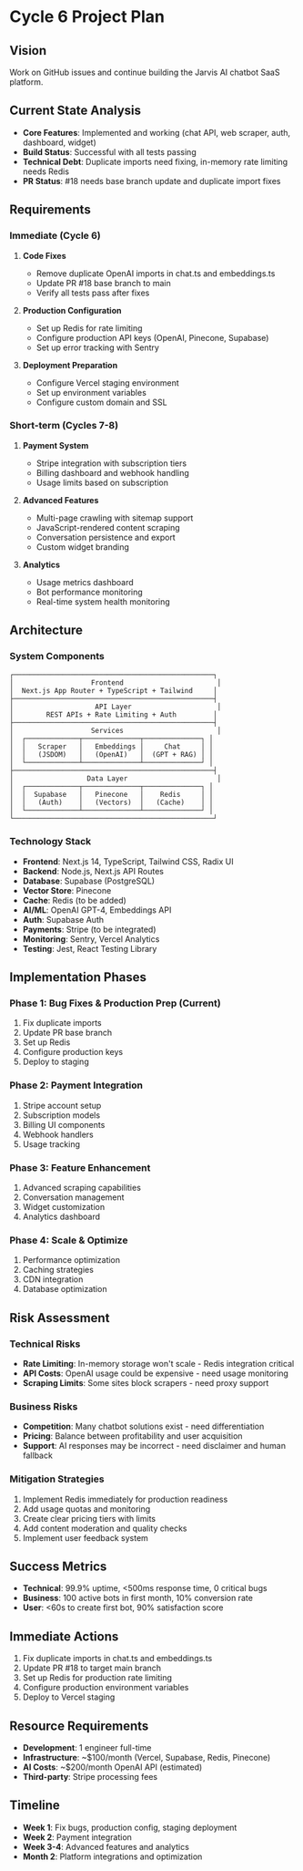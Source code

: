 # Cycle 6 Project Plan

## Vision
Work on GitHub issues and continue building the Jarvis AI chatbot SaaS platform.

## Current State Analysis
- **Core Features**: Implemented and working (chat API, web scraper, auth, dashboard, widget)
- **Build Status**: Successful with all tests passing
- **Technical Debt**: Duplicate imports need fixing, in-memory rate limiting needs Redis
- **PR Status**: #18 needs base branch update and duplicate import fixes

## Requirements

### Immediate (Cycle 6)
1. **Code Fixes**
   - Remove duplicate OpenAI imports in chat.ts and embeddings.ts
   - Update PR #18 base branch to main
   - Verify all tests pass after fixes

2. **Production Configuration**
   - Set up Redis for rate limiting
   - Configure production API keys (OpenAI, Pinecone, Supabase)
   - Set up error tracking with Sentry

3. **Deployment Preparation**
   - Configure Vercel staging environment
   - Set up environment variables
   - Configure custom domain and SSL

### Short-term (Cycles 7-8)
1. **Payment System**
   - Stripe integration with subscription tiers
   - Billing dashboard and webhook handling
   - Usage limits based on subscription

2. **Advanced Features**
   - Multi-page crawling with sitemap support
   - JavaScript-rendered content scraping
   - Conversation persistence and export
   - Custom widget branding

3. **Analytics**
   - Usage metrics dashboard
   - Bot performance monitoring
   - Real-time system health monitoring

## Architecture

### System Components
```
┌─────────────────────────────────────────────────┐
│                   Frontend                       │
│  Next.js App Router + TypeScript + Tailwind     │
├─────────────────────────────────────────────────┤
│                    API Layer                     │
│        REST APIs + Rate Limiting + Auth         │
├─────────────────────────────────────────────────┤
│                   Services                       │
│  ┌─────────────┬──────────────┬──────────────┐ │
│  │   Scraper   │   Embeddings │     Chat     │ │
│  │   (JSDOM)   │   (OpenAI)   │  (GPT + RAG) │ │
│  └─────────────┴──────────────┴──────────────┘ │
├─────────────────────────────────────────────────┤
│                  Data Layer                      │
│  ┌─────────────┬──────────────┬──────────────┐ │
│  │  Supabase   │   Pinecone   │    Redis     │ │
│  │   (Auth)    │   (Vectors)  │   (Cache)    │ │
│  └─────────────┴──────────────┴──────────────┘ │
└─────────────────────────────────────────────────┘
```

### Technology Stack
- **Frontend**: Next.js 14, TypeScript, Tailwind CSS, Radix UI
- **Backend**: Node.js, Next.js API Routes
- **Database**: Supabase (PostgreSQL)
- **Vector Store**: Pinecone
- **Cache**: Redis (to be added)
- **AI/ML**: OpenAI GPT-4, Embeddings API
- **Auth**: Supabase Auth
- **Payments**: Stripe (to be integrated)
- **Monitoring**: Sentry, Vercel Analytics
- **Testing**: Jest, React Testing Library

## Implementation Phases

### Phase 1: Bug Fixes & Production Prep (Current)
1. Fix duplicate imports
2. Update PR base branch
3. Set up Redis
4. Configure production keys
5. Deploy to staging

### Phase 2: Payment Integration
1. Stripe account setup
2. Subscription models
3. Billing UI components
4. Webhook handlers
5. Usage tracking

### Phase 3: Feature Enhancement
1. Advanced scraping capabilities
2. Conversation management
3. Widget customization
4. Analytics dashboard

### Phase 4: Scale & Optimize
1. Performance optimization
2. Caching strategies
3. CDN integration
4. Database optimization

## Risk Assessment

### Technical Risks
- **Rate Limiting**: In-memory storage won't scale - Redis integration critical
- **API Costs**: OpenAI usage could be expensive - need usage monitoring
- **Scraping Limits**: Some sites block scrapers - need proxy support

### Business Risks
- **Competition**: Many chatbot solutions exist - need differentiation
- **Pricing**: Balance between profitability and user acquisition
- **Support**: AI responses may be incorrect - need disclaimer and human fallback

### Mitigation Strategies
1. Implement Redis immediately for production readiness
2. Add usage quotas and monitoring
3. Create clear pricing tiers with limits
4. Add content moderation and quality checks
5. Implement user feedback system

## Success Metrics
- **Technical**: 99.9% uptime, <500ms response time, 0 critical bugs
- **Business**: 100 active bots in first month, 10% conversion rate
- **User**: <60s to create first bot, 90% satisfaction score

## Immediate Actions
1. Fix duplicate imports in chat.ts and embeddings.ts
2. Update PR #18 to target main branch
3. Set up Redis for production rate limiting
4. Configure production environment variables
5. Deploy to Vercel staging

## Resource Requirements
- **Development**: 1 engineer full-time
- **Infrastructure**: ~$100/month (Vercel, Supabase, Redis, Pinecone)
- **AI Costs**: ~$200/month OpenAI API (estimated)
- **Third-party**: Stripe processing fees

## Timeline
- **Week 1**: Fix bugs, production config, staging deployment
- **Week 2**: Payment integration
- **Week 3-4**: Advanced features and analytics
- **Month 2**: Platform integrations and optimization